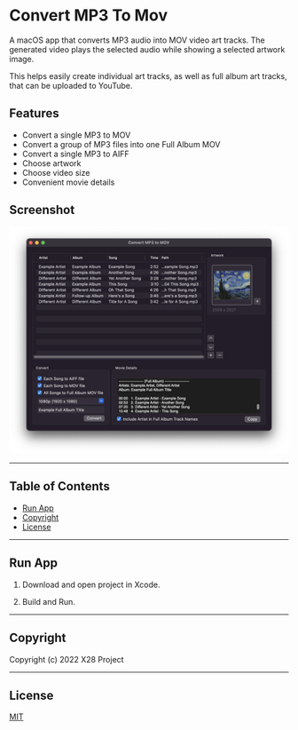 # Convert MP3 To Mov

A macOS app that converts MP3 audio into MOV video art tracks. The generated video plays the selected audio while showing a selected artwork image.

This helps easily create individual art tracks, as well as full album art tracks, that can be uploaded to YouTube.

## Features

- Convert a single MP3 to MOV
- Convert a group of MP3 files into one Full Album MOV
- Convert a single MP3 to AIFF
- Choose artwork
- Choose video size
- Convenient movie details

## Screenshot

![Screenshot of the Convert MP3 to MOV app](./Screenshot.png)

---

## Table of Contents

- [Run App](#run-app)
- [Copyright](#copyright)
- [License](#license)

---

## Run App

1. Download and open project in Xcode.

2. Build and Run.

---

## Copyright

Copyright (c) 2022 X28 Project

---

## License

[MIT](LICENSE)
